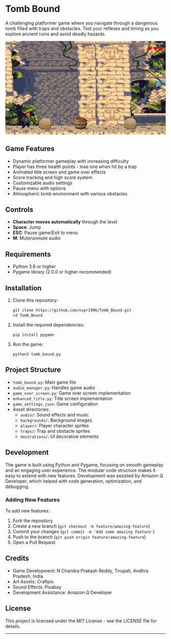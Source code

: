 # Tomb Bound

A challenging platformer game where you navigate through a dangerous tomb filled with traps and obstacles. Test your reflexes and timing as you explore ancient ruins and avoid deadly hazards.

![Tomb Bound Game](/screenshot/Tomb_Bound.png)

## Game Features

- Dynamic platformer gameplay with increasing difficulty
- Player has three health points - lose one when hit by a trap
- Animated title screen and game over effects
- Score tracking and high score system
- Customizable audio settings
- Pause menu with options
- Atmospheric tomb environment with various obstacles

## Controls

- **Character moves automatically** through the level
- **Space**: Jump
- **ESC**: Pause game/Exit to menu
- **M**: Mute/unmute audio

## Requirements

- Python 3.6 or higher
- Pygame library (2.0.0 or higher recommended)

## Installation

1. Clone this repository:
   ```
   git clone https://github.com/ncpr1996/Tomb_Bound.git
   cd Tomb_Bound
   ```

2. Install the required dependencies:
   ```
   pip install pygame
   ```

3. Run the game:
   ```
   python3 tomb_bound.py
   ```

## Project Structure

- `tomb_bound.py`: Main game file
- `audio_manager.py`: Handles game audio
- `game_over_screen.py`: Game over screen implementation
- `enhanced_title.py`: Title screen implementation
- `game_settings.json`: Game configuration
- Asset directories:
  - `audio/`: Sound effects and music
  - `backgrounds/`: Background images
  - `player/`: Player character sprites
  - `traps/`: Trap and obstacle sprites
  - `decorations/`: UI decorative elements

## Development

The game is built using Python and Pygame, focusing on smooth gameplay and an engaging user experience. The modular code structure makes it easy to extend with new features. Development was assisted by Amazon Q Developer, which helped with code generation, optimization, and debugging.

### Adding New Features

To add new features:
1. Fork the repository
2. Create a new branch (`git checkout -b feature/amazing-feature`)
3. Commit your changes (`git commit -m 'Add some amazing feature'`)
4. Push to the branch (`git push origin feature/amazing-feature`)
5. Open a Pull Request

## Credits

- Game Development: N Chandra Prakash Reddy, Tirupati, Andhra Pradesh, India
- Art Assets: Craftpix
- Sound Effects: Pixabay
- Development Assistance: Amazon Q Developer

## License

This project is licensed under the MIT License - see the LICENSE file for details.

---
